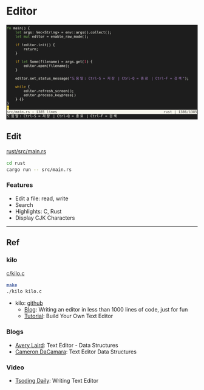 # Editor

![rust](images/rust.png)

## Edit

[rust/src/main.rs](rust/src/main.rs)

```bash
cd rust
cargo run -- src/main.rs
```

### Features

- Edit a file: read, write
- Search
- Highlights: C, Rust
- Display CJK Characters

______________________________________________________________________

## Ref

### kilo

[c/kilo.c](c/kilo.c)

```bash
make
./kilo kilo.c
```

- kilo: [github](https://github.com/antirez/kilo)
  - [Blog](http://antirez.com/news/108): Writing an editor in less than 1000
    lines of code, just for fun
  - [Tutorial](https://viewsourcecode.org/snaptoken/kilo/): Build Your Own Text
    Editor

### Blogs

- [Avery Laird](https://www.averylaird.com/programming/the%20text%20editor/2017/09/30/the-piece-table):
  Text Editor - Data Structures
- [Cameron DaCamara](https://cdacamar.github.io/data%20structures/algorithms/benchmarking/text%20editors/c++/editor-data-structures/):
  Text Editor Data Structures

### Video

- [Tsoding Daily](https://youtu.be/2UY_Am-Q-oI): Writing Text Editor

